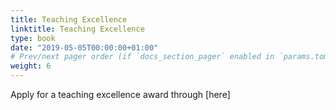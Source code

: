 ```yaml
---
title: Teaching Excellence 
linktitle: Teaching Excellence
type: book
date: "2019-05-05T00:00:00+01:00"
# Prev/next pager order (if `docs_section_pager` enabled in `params.toml`)
weight: 6
---
```


Apply for a teaching excellence award through [here]

